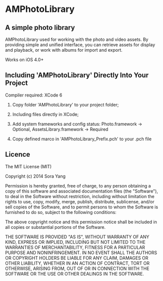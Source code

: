 # AMPhotoLibrary

## A simple photo library

AMPhotoLibrary used for working with the photo and video assets. By providing simple and unified interface, you can retrieve assets for display and playback, or work with albums for import and export.

Works on iOS 4.0+

## Including 'AMPhotoLibrary' Directly Into Your Project

Compiler required: XCode 6

1) Copy folder 'AMPhotoLibrary' to your project folder;

2) Including files directly in XCode;

3) Add system frameworks and config status: Photo.framework -> Optional, AssetsLibrary.framework -> Required

4) Copy defined marco in 'AMPhotoLibrary_Prefix.pch' to your .pch file

## Licence

The MIT License (MIT)

Copyright (c) 2014 Sora Yang

Permission is hereby granted, free of charge, to any person obtaining a copy
of this software and associated documentation files (the "Software"), to deal
in the Software without restriction, including without limitation the rights
to use, copy, modify, merge, publish, distribute, sublicense, and/or sell
copies of the Software, and to permit persons to whom the Software is
furnished to do so, subject to the following conditions:

The above copyright notice and this permission notice shall be included in all
copies or substantial portions of the Software.

THE SOFTWARE IS PROVIDED "AS IS", WITHOUT WARRANTY OF ANY KIND, EXPRESS OR
IMPLIED, INCLUDING BUT NOT LIMITED TO THE WARRANTIES OF MERCHANTABILITY,
FITNESS FOR A PARTICULAR PURPOSE AND NONINFRINGEMENT. IN NO EVENT SHALL THE
AUTHORS OR COPYRIGHT HOLDERS BE LIABLE FOR ANY CLAIM, DAMAGES OR OTHER
LIABILITY, WHETHER IN AN ACTION OF CONTRACT, TORT OR OTHERWISE, ARISING FROM,
OUT OF OR IN CONNECTION WITH THE SOFTWARE OR THE USE OR OTHER DEALINGS IN THE
SOFTWARE.